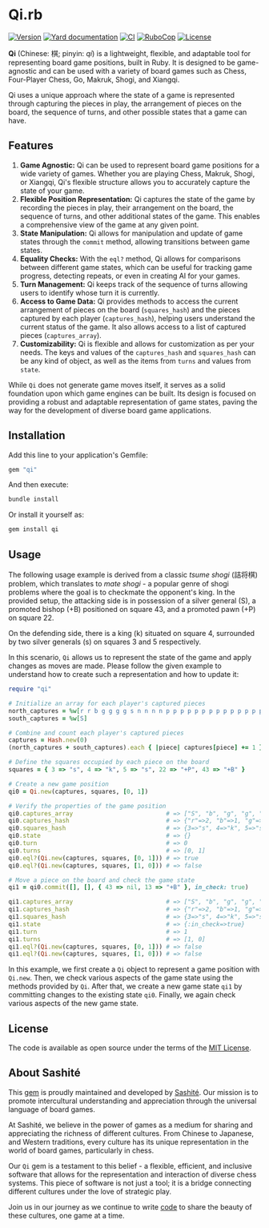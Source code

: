# Qi.rb

[![Version](https://img.shields.io/github/v/tag/sashite/qi.rb?label=Version&logo=github)](https://github.com/sashite/qi.rb/releases)
[![Yard documentation](https://img.shields.io/badge/Yard-documentation-blue.svg?logo=github)](https://rubydoc.info/github/sashite/qi.rb/main)
[![CI](https://github.com/sashite/qi.rb/workflows/CI/badge.svg?branch=main)](https://github.com/sashite/qi.rb/actions?query=workflow%3Aci+branch%3Amain)
[![RuboCop](https://github.com/sashite/qi.rb/workflows/RuboCop/badge.svg?branch=main)](https://github.com/sashite/qi.rb/actions?query=workflow%3Arubocop+branch%3Amain)
[![License](https://img.shields.io/github/license/sashite/qi.rb?label=License&logo=github)](https://github.com/sashite/qi.rb/raw/main/LICENSE.md)

**Qi** (Chinese: 棋; pinyin: _qí_) is a lightweight, flexible, and adaptable tool for representing board game positions, built in Ruby. It is designed to be game-agnostic and can be used with a variety of board games such as Chess, Four-Player Chess, Go, Makruk, Shogi, and Xiangqi.

Qi uses a unique approach where the state of a game is represented through capturing the pieces in play, the arrangement of pieces on the board, the sequence of turns, and other possible states that a game can have.

## Features

1. **Game Agnostic:** Qi can be used to represent board game positions for a wide variety of games. Whether you are playing Chess, Makruk, Shogi, or Xiangqi, Qi's flexible structure allows you to accurately capture the state of your game.
2. **Flexible Position Representation:** Qi captures the state of the game by recording the pieces in play, their arrangement on the board, the sequence of turns, and other additional states of the game. This enables a comprehensive view of the game at any given point.
3. **State Manipulation:** Qi allows for manipulation and update of game states through the `commit` method, allowing transitions between game states.
4. **Equality Checks:** With the `eql?` method, Qi allows for comparisons between different game states, which can be useful for tracking game progress, detecting repeats, or even in creating AI for your games.
5. **Turn Management:** Qi keeps track of the sequence of turns allowing users to identify whose turn it is currently.
6. **Access to Game Data:** Qi provides methods to access the current arrangement of pieces on the board (`squares_hash`) and the pieces captured by each player (`captures_hash`), helping users understand the current status of the game. It also allows access to a list of captured pieces (`captures_array`).
7. **Customizability:** Qi is flexible and allows for customization as per your needs. The keys and values of the `captures_hash` and `squares_hash` can be any kind of object, as well as the items from `turns` and values from `state`.

While `Qi` does not generate game moves itself, it serves as a solid foundation upon which game engines can be built. Its design is focused on providing a robust and adaptable representation of game states, paving the way for the development of diverse board game applications.

## Installation

Add this line to your application's Gemfile:

```ruby
gem "qi"
```

And then execute:

```sh
bundle install
```

Or install it yourself as:

```sh
gem install qi
```

## Usage

The following usage example is derived from a classic _tsume shogi_ (詰将棋) problem, which translates to _mate shogi_ - a popular genre of shogi problems where the goal is to checkmate the opponent's king.
In the provided setup, the attacking side is in possession of a silver general (S), a promoted bishop (+B) positioned on square 43, and a promoted pawn (+P) on square 22.

On the defending side, there is a king (k) situated on square 4, surrounded by two silver generals (s) on squares 3 and 5 respectively.

In this scenario, `Qi` allows us to represent the state of the game and apply changes as moves are made. Please follow the given example to understand how to create such a representation and how to update it:

```ruby
require "qi"

# Initialize an array for each player's captured pieces
north_captures = %w[r r b g g g g s n n n n p p p p p p p p p p p p p p p p p]
south_captures = %w[S]

# Combine and count each player's captured pieces
captures = Hash.new(0)
(north_captures + south_captures).each { |piece| captures[piece] += 1 }

# Define the squares occupied by each piece on the board
squares = { 3 => "s", 4 => "k", 5 => "s", 22 => "+P", 43 => "+B" }

# Create a new game position
qi0 = Qi.new(captures, squares, [0, 1])

# Verify the properties of the game position
qi0.captures_array                          # => ["S", "b", "g", "g", "g", "g", "n", "n", "n", "n", "p", "p", "p", "p", "p", "p", "p", "p", "p", "p", "p", "p", "p", "p", "p", "p", "p", "r", "r", "s"]
qi0.captures_hash                           # => {"r"=>2, "b"=>1, "g"=>4, "s"=>1, "n"=>4, "p"=>17, "S"=>1}
qi0.squares_hash                            # => {3=>"s", 4=>"k", 5=>"s", 22=>"+P", 43=>"+B"}
qi0.state                                   # => {}
qi0.turn                                    # => 0
qi0.turns                                   # => [0, 1]
qi0.eql?(Qi.new(captures, squares, [0, 1])) # => true
qi0.eql?(Qi.new(captures, squares, [1, 0])) # => false

# Move a piece on the board and check the game state
qi1 = qi0.commit([], [], { 43 => nil, 13 => "+B" }, in_check: true)

qi1.captures_array                          # => ["S", "b", "g", "g", "g", "g", "n", "n", "n", "n", "p", "p", "p", "p", "p", "p", "p", "p", "p", "p", "p", "p", "p", "p", "p", "p", "p", "r", "r", "s"]
qi1.captures_hash                           # => {"r"=>2, "b"=>1, "g"=>4, "s"=>1, "n"=>4, "p"=>17, "S"=>1}
qi1.squares_hash                            # => {3=>"s", 4=>"k", 5=>"s", 22=>"+P", 13=>"+B"}
qi1.state                                   # => {:in_check=>true}
qi1.turn                                    # => 1
qi1.turns                                   # => [1, 0]
qi1.eql?(Qi.new(captures, squares, [0, 1])) # => false
qi1.eql?(Qi.new(captures, squares, [1, 0])) # => false
```

In this example, we first create a `Qi` object to represent a game position with `Qi.new`. Then, we check various aspects of the game state using the methods provided by `Qi`. After that, we create a new game state `qi1` by committing changes to the existing state `qi0`. Finally, we again check various aspects of the new game state.

## License

The code is available as open source under the terms of the [MIT License](https://opensource.org/licenses/MIT).

## About Sashité

This [gem](https://rubygems.org/gems/qi) is proudly maintained and developed by [Sashité](https://sashite.com/). Our mission is to promote intercultural understanding and appreciation through the universal language of board games.

At Sashité, we believe in the power of games as a medium for sharing and appreciating the richness of different cultures. From Chinese to Japanese, and Western traditions, every culture has its unique representation in the world of board games, particularly in chess.

Our `Qi` gem is a testament to this belief - a flexible, efficient, and inclusive software that allows for the representation and interaction of diverse chess systems. This piece of software is not just a tool; it is a bridge connecting different cultures under the love of strategic play.

Join us in our journey as we continue to write [code](https://github.com/sashite/) to share the beauty of these cultures, one game at a time.
